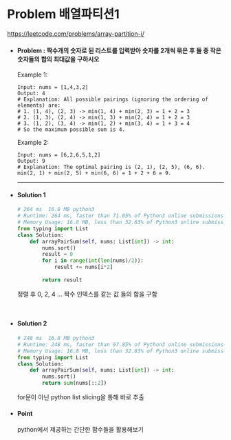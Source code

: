 # Problem 배열파티션1

https://leetcode.com/problems/array-partition-i/



- #### Problem : 짝수개의 숫자로 된 리스트를 입력받아 숫자를 2개씩 묶은 후 둘 중 작은 숫자들의 합의 최대값을 구하시오

  

  Example 1:

    ```
  Input: nums = [1,4,3,2]
  Output: 4
   # Explanation: All possible pairings (ignoring the ordering of elements) are:
   # 1. (1, 4), (2, 3) -> min(1, 4) + min(2, 3) = 1 + 2 = 3
   # 2. (1, 3), (2, 4) -> min(1, 3) + min(2, 4) = 1 + 2 = 3
   # 3. (1, 2), (3, 4) -> min(1, 2) + min(3, 4) = 1 + 3 = 4
   # So the maximum possible sum is 4.
    ```

  Example 2:

    ```
  Input: nums = [6,2,6,5,1,2]
  Output: 9
   # Explanation: The optimal pairing is (2, 1), (2, 5), (6, 6). min(2, 1) + min(2, 5) + min(6, 6) = 1 + 2 + 6 = 9.
    ```

  ----------------------------------------------------

  

- #### Solution 1

  ```python
  # 264 ms	16.8 MB	python3
  # Runtime: 264 ms, faster than 71.05% of Python3 online submissions for Array Partition I.
  # Memory Usage: 16.8 MB, less than 32.63% of Python3 online submissions for Array Partition I.
  from typing import List
  class Solution:
      def arrayPairSum(self, nums: List[int]) -> int:
          nums.sort()
          result = 0
          for i in range(int(len(nums)/2)):
              result += nums[i*2]
          
          return result
  ```
  
  정렬 후 0, 2, 4 ... 짝수 인덱스를 같는 값 들의 합을 구함
  
  ​    
  
- #### Solution 2

  ```python
  # 248 ms	16.8 MB	python3
  # Runtime: 248 ms, faster than 97.85% of Python3 online submissions for Array Partition I.
  # Memory Usage: 16.8 MB, less than 32.63% of Python3 online submissions for Array Partition I.
  from typing import List
  class Solution:
      def arrayPairSum(self, nums: List[int]) -> int:
          nums.sort()
          return sum(nums[::2])
  ```
  
  for문이 아닌 python list slicing을 통해 바로 추출
  
  
  
- #### Point

  python에서 제공하는 간단한 함수들을 활용해보기